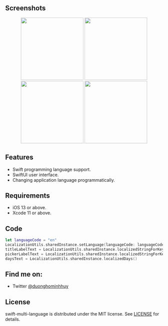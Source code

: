 ## Screenshots

<p align="middle">
  <img src="https://raw.githubusercontent.com/duonghominhhuy/swift-multi-language/master/Screenshots/Screenshot_1.png" width="200" />
  <img src="https://raw.githubusercontent.com/duonghominhhuy/swift-multi-language/master/Screenshots/Screenshot_2.png" width="200" /> 
  <img src="https://raw.githubusercontent.com/duonghominhhuy/swift-multi-language/master/Screenshots/Screenshot_3.png" width="200" />
  <img src="https://raw.githubusercontent.com/duonghominhhuy/swift-multi-language/master/Screenshots/Screenshot_4.png" width="200" />
</p>

## Features

- Swift programming language support.
- SwiftUI user interface.
- Changing application language programmatically.

## Requirements

- iOS 13 or above.
- Xcode 11 or above.

## Code

```swift
let languageCode = "en"
LocalizationUtils.sharedInstance.setLanguage(languageCode: languageCode)
titleLabelText = LocalizationUtils.sharedInstance.localizedStringForKey(key: "days_of_week", comment: "")
pickerLabelText = LocalizationUtils.sharedInstance.localizedStringForKey(key: "select_language", comment: "")
daysText = LocalizationUtils.sharedInstance.localizedDays()
```

## Find me on:

- Twitter [@duonghominhhuy](https://twitter.com/duonghominhhuy)

## License

swift-multi-language is distributed under the MIT license. See [LICENSE](https://github.com/duonghominhhuy/swift-multi-language/blob/master/LICENSE) for details.
